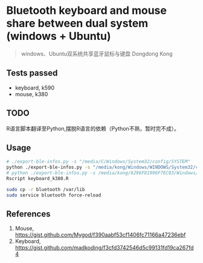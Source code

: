 # Bluetooth keyboard and mouse share between dual system (windows + Ubuntu)
> windows、Ubuntu双系统共享蓝牙鼠标与键盘
> Dongdong Kong

## Tests passed

- keyboard, k590
- mouse, k380

## TODO

R语言脚本翻译至Python,摆脱R语言的依赖（Python不熟，暂时完不成）。

## Usage

```bash
# ./export-ble-infos.py -s "/media/C/Windows/System32/config/SYSTEM"
python ./export-ble-infos.py -s "/media/kong/Windows/WINDOWS/System32/config/SYSTEM" # change to your system path
# python ./export-ble-infos.py -s /media/kong/6296F81996F7EC03/Windows/System32/config/SYSTEM
Rscript keyboard_k380.R

sudo cp -r bluetooth /var/lib
sudo service bluetooth force-reload
```

## References
1. Mouse, <https://gist.github.com/Mygod/f390aabf53cf1406fc71166a47236ebf>
2. Keyboard, <https://gist.github.com/madkoding/f3cfd3742546d5c99131fd19ca267fd4>
